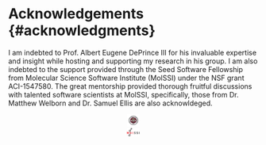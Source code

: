 Acknowledgements       {#acknowledgments}
================

I am indebted to Prof. Albert Eugene DePrince III for his invaluable expertise and insight
while hosting and supporting my research in his group. I am also indebted to the support
provided through the Seed Software Fellowship from Molecular Science Software Institute
(MolSSI) under the NSF grant ACI-1547580. The great mentorship provided thorough
fruitful discussions with talented software scientists at MolSSI, specifically,
those from Dr. Matthew Welborn and Dr. Samuel Ellis are also acknowldeged.

<!-- ![](@ref molssilogo.png) 
![](@ref fsuseal.png) -->
<center>

<div class="row">
   <div class="column">
   <img src="../images/fsuseal.png" style='height: 1%; width: 5%; object-fit: contain'/>
   </div>

   <div class="column">
   <img src="../images/molssilogo.png" style='height: 1%; width: 5%; object-fit: contain'/>
   </div>
</div>

</center>
